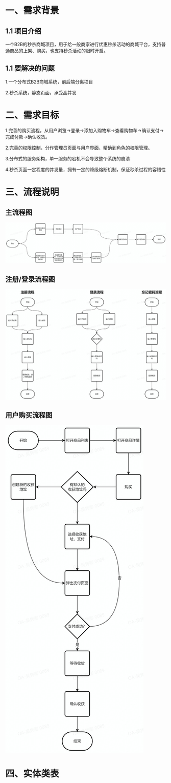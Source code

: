 # 一、需求背景

## 1.1 项目介绍

一个B2B的秒杀商城项目，用于给一般商家进行优惠秒杀活动的商城平台，支持普通商品的上架、购买，也支持秒杀活动的限时开启。

## 1.1 要解决的问题

1.一个分布式B2B商城系统，前后端分离项目

2.秒杀系统，静态页面，承受高并发

# 二、需求目标

1.完善的购买流程，从用户浏览->登录->添加入购物车->查看购物车->确认支付->完成付款->确认收货。

2.完善的权限控制，分作管理员页面与用户界面，精确到角色的权限管理。

3.分布式的服务架构，单一服务的宕机不会导致整个系统的崩溃

4.秒杀页面一定程度的并发量，拥有一定的降级熔断机制，保证秒杀过程的容错性

# 三、流程说明

## 主流程图

![Image text](https://github.com/gimwu/gimSec/blob/README/image/mainFlow.jpg)

## 注册/登录流程图

![Image text](https://github.com/gimwu/gimSec/blob/README/image/registerLoginFlow.jpg)

## 用户购买流程图

![Image text](https://github.com/gimwu/gimSec/blob/README/image/userPayFlow.jpg)



# 四、实体类表

